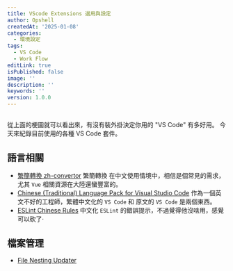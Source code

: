 ```yaml
---
title: VScode Extensions 選用與設定
author: Opshell
createdAt: '2025-01-08'
categories:
  - 環境設定
tags:
  - VS Code
  - Work Flow
editLink: true
isPublished: false
image: ''
description: ''
keywords: ''
version: 1.0.0
---
```

##
從上面的梗圖就可以看出來，有沒有裝外掛決定你用的 "VS Code" 有多好用。
今天來紀錄目前使用的各種 VS Code 套件。

## 語言相關
- [繁簡轉換 zh-convertor](https://marketplace.visualstudio.com/items?itemName=StevenH.vscode-zh-convertor)
繁簡轉換 在中文使用情境中，相信是個常見的需求，尤其 `Vue` 相關資源在大陸還蠻豐富的。
- [Chinese (Traditional) Language Pack for Visual Studio Code](https://marketplace.visualstudio.com/items?itemName=MS-CEINTL.vscode-language-pack-zh-hant)
作為一個英文不好的工程師，繁體中文化的 `VS Code` 和 原文的 `VS Code` 是兩個東西。
- [ESLint Chinese Rules](https://marketplace.visualstudio.com/items?itemName=maggie.eslint-rules-zh-plugin)
中文化 `ESLint` 的錯誤提示，不過覺得他沒啥用，感覺可以砍了‧

## 檔案管理
- [File Nesting Updater](https://marketplace.visualstudio.com/items?itemName=antfu.file-nesting)
